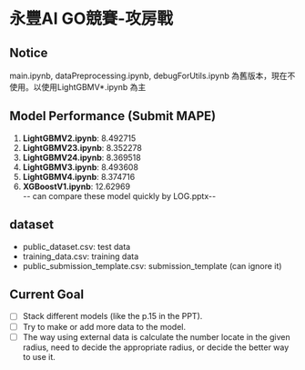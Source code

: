 # 永豐AI GO競賽-攻房戰

## Notice
main.ipynb, dataPreprocessing.ipynb, debugForUtils.ipynb 為舊版本，現在不使用。以使用LightGBMV*.ipynb 為主

## Model Performance (Submit MAPE)
1. **LightGBMV2.ipynb**: 8.492715
2. **LightGBMV23.ipynb**: 8.352278
3. **LightGBMV24.ipynb**: 8.369518
4. **LightGBMV3.ipynb**: 8.493608
5. **LightGBMV4.ipynb**: 8.374716
6. **XGBoostV1.ipynb**: 12.62969  
-- can compare these model quickly by LOG.pptx--

## dataset
* public_dataset.csv: test data
* training_data.csv: training data
* public_submission_template.csv: submission_template (can ignore it)

## Current Goal
-[ ] Stack different models (like the p.15 in the PPT).  
-[ ] Try to make or add more data to the model.  
-[ ] The way using external data is calculate the number locate in the given radius, need to decide the appropriate radius, or decide the better way to use it.

